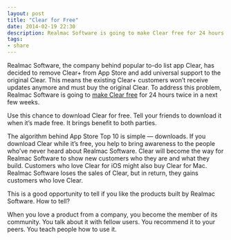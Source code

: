 ```yaml
---
layout: post
title: "Clear for Free"
date: 2014-02-19 22:30
description: Realmac Software is going to make Clear free for 24 hours twice so Clear+ can move to the correct version for free.
tags:
- share
---
```


Realmac Software, the company behind popular to-do list app Clear, has decided to remove Clear+ from App Store and add universal support to the original Clear. This means the existing Clear+ customers won’t receive updates anymore and must buy the original Clear. To address this problem, Realmac Software is going to [make Clear free](http://realmacsoftware.com/clear/letter "Realmac Software - Making Things Right") for 24 hours twice in a next few weeks.

Use this chance to download Clear for free. Tell your friends to download it when it’s made free. It brings benefit to both parties.

The algorithm behind App Store Top 10 is simple — downloads.  If you download Clear while it’s free, you help to bring awareness to the people who’ve never heard about Realmac Software. Clear will become the way for Realmac Software to show new customers who they are and what they build. Customers who love Clear for iOS might also buy Clear for Mac. Realmac Software loses the sales of Clear, but in return, they gains customers who love Clear.

This is a good opportunity to tell if you like the products built by Realmac Software. How to tell?

When you love a product from a company, you become the member of its community. You talk about it with fellow users. You recommend it to your peers. You teach people how to use it.